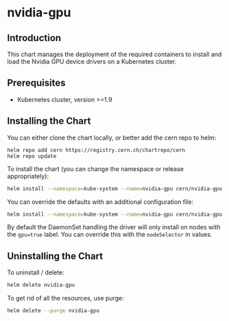 # nvidia-gpu

## Introduction

This chart manages the deployment of the required containers to install and
load the Nvidia GPU device drivers on a Kubernetes cluster.

## Prerequisites

- Kubernetes cluster, version >=1.9

## Installing the Chart

You can either clone the chart locally, or better add the cern repo to helm:
```
helm repo add cern https://registry.cern.ch/chartrepo/cern
helm repo update
```

To install the chart (you can change the namespace or release appropriately):
```bash
helm install --namespace=kube-system --name=nvidia-gpu cern/nvidia-gpu
```

You can override the defaults with an additional configuration file:
```bash
helm install --namespace=kube-system --name=nvidia-gpu cern/nvidia-gpu -f myconfig.yaml
```

By default the DaemonSet handling the driver will only install on nodes with
the `gpu=true` label. You can override this with the `nodeSelector` in values.

## Uninstalling the Chart

To uninstall / delete:
```bash
helm delete nvidia-gpu
```

To get rid of all the resources, use purge:
```bash
helm delete --purge nvidia-gpu
```
